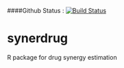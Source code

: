 ####Github Status :
[![Build Status](https://travis-ci.org/PieGes/synerdrug.svg)](https://travis-ci.org/PieGes/synerdrug)

# synerdrug
R package for drug synergy estimation
